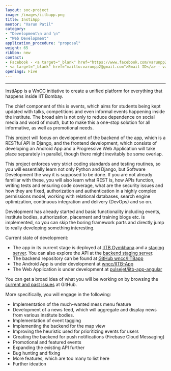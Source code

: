 ```yaml
---
layout: soc-project
image: /images/iitbapp.png
title: InstiApp
mentor: "Varun Patil"
category: 
- "Development\n and \n"
- "Web Development" 
application_procedure: "proposal"
weight: 65
ribbon: new
contact:
- Facebook - <a target="_blank" href="https://www.facebook.com/varunpp2">Varun Patil</a>
- <a target="_blank" href="mailto:varunpp2@gmail.com">Email ID</a> - varunpp2@gmail.com
openings: Five
---
```

---

InstiApp is a WnCC initiative to create a unified platform for everything that happens inside IIT Bombay. 

<!--break-->


The chief component of this is events, which aims for students being kept updated with talks, competitions and even informal events happening inside the institute. The broad aim is not only to reduce dependence on social media and word of mouth, but to make this a one-stop solution for all informative, as well as promotional needs.

<!--break-->

This project will focus on development of the backend of the app, which is a RESTful API in Django, and the frontend development, which consists of developing an Android App and a Progressive Web Application will take place separately in parallel, though there might inevitably be some overlap.

<!--break-->

This project enforces very strict coding standards and testing routines, so you will essentially learn not only Python and Django, but Software Development the way it is supposed to be done. If you are not already familiar with these, you will also learn what REST is, how APIs function, writing tests and ensuring code coverage, what are the security issues and how they are fixed, authorization and authentication in a highly complex permissions model, working with relational databases, search engine optimization, continuous integration and delivery (DevOps) and so on.

<!--break-->

Development has already started and basic functionality including events, institute bodies, authorization, placement and training blogs etc. is implemented, so you can skip the boring framework parts and directly jump to really developing something interesting.

<!--break-->

Current state of development:
* The app in its current stage is deployed at [IITB Gymkhana](https://gymkhana.iitb.ac.in/instiapp/) and a [staging server](https://evenire.radialapps.com). You can also explore the API at the [backend staging server](https://temp-iitb.radialapps.com).
* The backend repository can be found at [GitHub wncc/IITBapp](https://github.com/wncc/IITBapp) 
* The Android App is under development at [wncc/IITB-App](https://github.com/wncc/IITB-app)
* The Web Application is under development at [pulsejet/iitb-app-angular](https://github.com/pulsejet/iitb-app-angular) 

You can get a broad idea of what you will be working on by browsing the [current and past issues]( https://github.com/wncc/IITBapp/issues) at GitHub.

<!--break-->

More specifically, you will engage in the following:
* Implementation of the much-wanted mess menu feature
* Development of a news feed, which will aggregate and display news from various institute bodies.
* Implementation of event tagging
* Implementing the backend for the map view
* Improving the heuristic used for prioritizing events for users
* Creating the backend for push notifications (Firebase Cloud Messaging)
* Promotional and featured events
* Expanding the existing API further
* Bug hunting and fixing
* More features, which are too many to list here
* Further ideation

